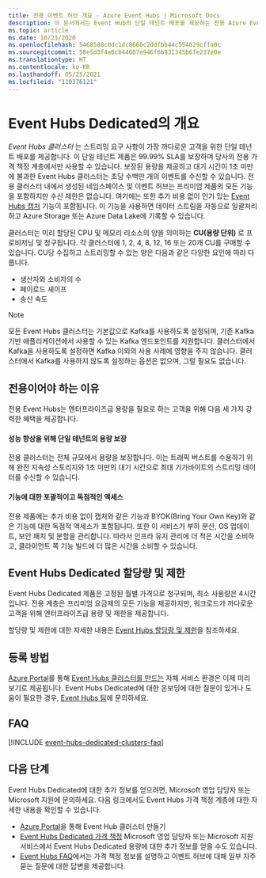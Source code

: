 ```yaml
---
title: 전용 이벤트 허브 개요 - Azure Event Hubs | Microsoft Docs
description: 이 문서에서는 Event Hub의 단일 테넌트 배포를 제공하는 전용 Azure Event Hubs에 대한 개요를 제공합니다.
ms.topic: article
ms.date: 10/23/2020
ms.openlocfilehash: 5468588c0dc1dc8660c2ddfbb44c554029cffa0c
ms.sourcegitcommit: 58e5d3f4a6cb44607e946f6b931345b6fe237e0e
ms.translationtype: HT
ms.contentlocale: ko-KR
ms.lasthandoff: 05/25/2021
ms.locfileid: "110376121"
---
```

# <a name="overview-of-event-hubs-dedicated"></a>Event Hubs Dedicated의 개요

*Event Hubs 클러스터* 는 스트리밍 요구 사항이 가장 까다로운 고객을 위한 단일 테넌트 배포를 제공합니다. 이 단일 테넌트 제품은 99.99% SLA를 보장하며 당사의 전용 가격 책정 계층에서만 사용할 수 있습니다. 보장된 용량을 제공하고 대기 시간이 1초 미만에 불과한 Event Hubs 클러스터는 초당 수백만 개의 이벤트를 수신할 수 있습니다. 전용 클러스터 내에서 생성된 네임스페이스 및 이벤트 허브는 프리미엄 제품의 모든 기능을 포함하지만 수신 제한은 없습니다. 여기에는 또한 추가 비용 없이 인기 있는 [Event Hubs 캡처](event-hubs-capture-overview.md) 기능이 포함됩니다. 이 기능을 사용하면 데이터 스트림을 자동으로 일괄처리하고 Azure Storage 또는 Azure Data Lake에 기록할 수 있습니다. 

클러스터는 미리 할당된 CPU 및 메모리 리소스의 양을 의미하는 **CU(용량 단위)** 로 프로비저닝 및 청구됩니다. 각 클러스터에 1, 2, 4, 8, 12, 16 또는 20개 CU를 구매할 수 있습니다. CU당 수집하고 스트리밍할 수 있는 양은 다음과 같은 다양한 요인에 따라 다릅니다. 

- 생산자와 소비자의 수
- 페이로드 셰이프
- 송신 속도

> [!NOTE]
> 모든 Event Hubs 클러스터는 기본값으로 Kafka를 사용하도록 설정되며, 기존 Kafka 기반 애플리케이션에서 사용할 수 있는 Kafka 엔드포인트를 지원합니다. 클러스터에서 Kafka을 사용하도록 설정하면 Kafka 이외의 사용 사례에 영향을 주지 않습니다. 클러스터에서 Kafka를 사용하지 않도록 설정하는 옵션은 없으며, 그럴 필요도 없습니다.

## <a name="why-dedicated"></a>전용이어야 하는 이유

전용 Event Hubs는 엔터프라이즈급 용량을 필요로 하는 고객을 위해 다음 세 가지 강력한 혜택을 제공합니다.

#### <a name="single-tenancy-guarantees-capacity-for-better-performance"></a>성능 향상을 위해 단일 테넌트의 용량 보장

전용 클러스터는 전체 규모에서 용량을 보장합니다. 이는 트래픽 버스트를 수용하기 위해 완전 지속성 스토리지와 1초 미만의 대기 시간으로 최대 기가바이트의 스트리밍 데이터를 수신할 수 있습니다. 

#### <a name="inclusive-and-exclusive-access-to-features"></a>기능에 대한 포괄적이고 독점적인 액세스

전용 제품에는 추가 비용 없이 캡처와 같은 기능과 BYOK(Bring Your Own Key)와 같은 기능에 대한 독점적 액세스가 포함됩니다. 또한 이 서비스가 부하 분산, OS 업데이트, 보안 패치 및 분할을 관리합니다. 따라서 인프라 유지 관리에 더 적은 시간을 소비하고, 클라이언트 쪽 기능 빌드에 더 많은 시간을 소비할 수 있습니다.  

## <a name="event-hubs-dedicated-quotas-and-limits"></a>Event Hubs Dedicated 할당량 및 제한
Event Hubs Dedicated 제품은 고정된 월별 가격으로 청구되며, 최소 사용량은 4시간입니다. 전용 계층은 프리미엄 요금제의 모든 기능을 제공하지만, 워크로드가 까다로운 고객을 위해 엔터프라이즈급 용량 및 제한을 제공합니다. 

할당량 및 제한에 대한 자세한 내용은 [Event Hubs 할당량 및 제한](event-hubs-quotas.md)을 참조하세요.

## <a name="how-to-onboard"></a>등록 방법

[Azure Portal](https://aka.ms/eventhubsclusterquickstart)를 통해 [Event Hubs 클러스터를 만드는](event-hubs-dedicated-cluster-create-portal.md) 자체 서비스 환경은 이제 미리 보기로 제공됩니다. Event Hubs Dedicated에 대한 온보딩에 대한 질문이 있거나 도움이 필요한 경우, [Event Hubs 팀](mailto:askeventhubs@microsoft.com)에 문의하세요.

## <a name="faqs"></a>FAQ

[!INCLUDE [event-hubs-dedicated-clusters-faq](../../includes/event-hubs-dedicated-clusters-faq.md)]

## <a name="next-steps"></a>다음 단계

Event Hubs Dedicated에 대한 추가 정보를 얻으려면, Microsoft 영업 담당자 또는 Microsoft 지원에 문의하세요. 다음 링크에서도 Event Hubs 가격 책정 계층에 대한 자세한 내용을 확인할 수 있습니다.

- [Azure Portal](https://aka.ms/eventhubsclusterquickstart)을 통해 Event Hub 클러스터 만들기 
- [Event Hubs Dedicated 가격 책정](https://azure.microsoft.com/pricing/details/event-hubs/) Microsoft 영업 담당자 또는 Microsoft 지원 서비스에서 Event Hubs Dedicated 용량에 대한 추가 정보를 얻을 수도 있습니다.
- [Event Hubs FAQ](event-hubs-faq.yml)에서는 가격 책정 정보를 설명하고 이벤트 허브에 대해 일부 자주 묻는 질문에 대한 답변을 제공합니다.

